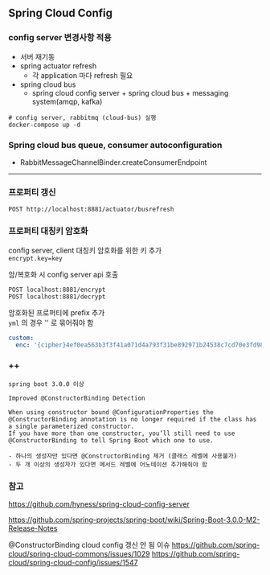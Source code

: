 ## Spring Cloud Config

### config server 변경사항 적용

- 서버 재기동
- spring actuator refresh
    - 각 application 마다 refresh 필요
- spring cloud bus
    - spring cloud config server + spring cloud bus + messaging system(amqp, kafka)

```
# config server, rabbitmq (cloud-bus) 실행
docker-compose up -d
```

### Spring cloud bus queue, consumer autoconfiguration
- RabbitMessageChannelBinder.createConsumerEndpoint



---

### 프로퍼티 갱신
```
POST http://localhost:8881/actuator/busrefresh
```

### 프로퍼티 대칭키 암호화
config server, client 대칭키 암호화를 위한 키 추가<br/>
`encrypt.key=key`

암/복호화 시 config server api 호출
```
POST localhost:8881/encrypt
POST localhost:8881/decrypt
```

암호화된 프로퍼티에 prefix 추가<br/>
`yml` 의 경우 '' 로 묶어줘야 함
```yml
custom:
  enc: '{cipher}4ef0ea563b3f3f41a071d4a793f31be892971b24538c7cd70e3fd98c3a59afd6'
```

### ++
```
spring boot 3.0.0 이상 

Improved @ConstructorBinding Detection

When using constructor bound @ConfigurationProperties the @ConstructorBinding annotation is no longer required if the class has a single parameterized constructor. 
If you have more than one constructor, you’ll still need to use @ConstructorBinding to tell Spring Boot which one to use.

- 하나의 생성자만 있다면 @ConstructorBinding 제거 (클래스 레벨에 사용불가)
- 두 개 이상의 생성자가 있다면 메서드 레벨에 어노테이션 추가해줘야 함
```


### 참고

https://github.com/hyness/spring-cloud-config-server

https://github.com/spring-projects/spring-boot/wiki/Spring-Boot-3.0.0-M2-Release-Notes

@ConstructorBinding cloud config 갱신 안 됨 이슈
https://github.com/spring-cloud/spring-cloud-commons/issues/1029
https://github.com/spring-cloud/spring-cloud-config/issues/1547